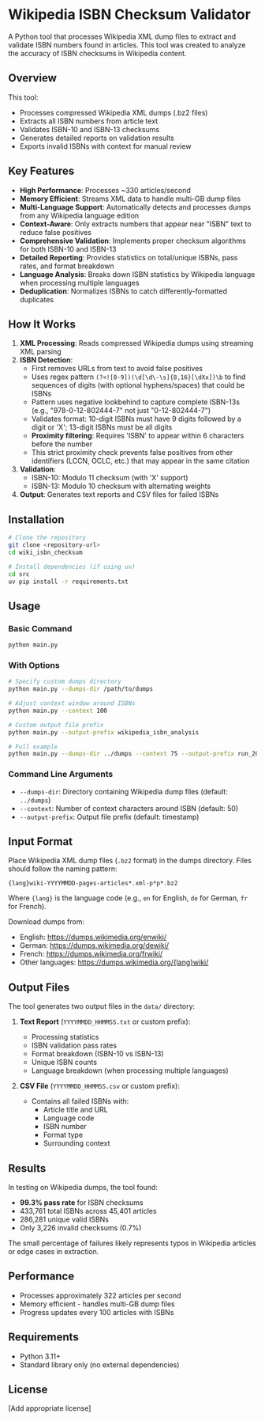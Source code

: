 # Wikipedia ISBN Checksum Validator

A Python tool that processes Wikipedia XML dump files to extract and validate ISBN numbers found in articles. This tool was created to analyze the accuracy of ISBN checksums in Wikipedia content.

## Overview

This tool:
- Processes compressed Wikipedia XML dumps (.bz2 files)
- Extracts all ISBN numbers from article text
- Validates ISBN-10 and ISBN-13 checksums
- Generates detailed reports on validation results
- Exports invalid ISBNs with context for manual review

## Key Features

- **High Performance**: Processes ~330 articles/second
- **Memory Efficient**: Streams XML data to handle multi-GB dump files
- **Multi-Language Support**: Automatically detects and processes dumps from any Wikipedia language edition
- **Context-Aware**: Only extracts numbers that appear near "ISBN" text to reduce false positives
- **Comprehensive Validation**: Implements proper checksum algorithms for both ISBN-10 and ISBN-13
- **Detailed Reporting**: Provides statistics on total/unique ISBNs, pass rates, and format breakdown
- **Language Analysis**: Breaks down ISBN statistics by Wikipedia language when processing multiple languages
- **Deduplication**: Normalizes ISBNs to catch differently-formatted duplicates

## How It Works

1. **XML Processing**: Reads compressed Wikipedia dumps using streaming XML parsing
2. **ISBN Detection**: 
   - First removes URLs from text to avoid false positives
   - Uses regex pattern `(?<![0-9])(\d[\d\-\s]{8,16}[\dXx])\b` to find sequences of digits (with optional hyphens/spaces) that could be ISBNs
   - Pattern uses negative lookbehind to capture complete ISBN-13s (e.g., "978-0-12-802444-7" not just "0-12-802444-7")
   - Validates format: 10-digit ISBNs must have 9 digits followed by a digit or 'X'; 13-digit ISBNs must be all digits
   - **Proximity filtering**: Requires 'ISBN' to appear within 6 characters before the number
   - This strict proximity check prevents false positives from other identifiers (LCCN, OCLC, etc.) that may appear in the same citation
3. **Validation**: 
   - ISBN-10: Modulo 11 checksum (with 'X' support)
   - ISBN-13: Modulo 10 checksum with alternating weights
4. **Output**: Generates text reports and CSV files for failed ISBNs

## Installation

```bash
# Clone the repository
git clone <repository-url>
cd wiki_isbn_checksum

# Install dependencies (if using uv)
cd src
uv pip install -r requirements.txt
```

## Usage

### Basic Command

```bash
python main.py
```

### With Options

```bash
# Specify custom dumps directory
python main.py --dumps-dir /path/to/dumps

# Adjust context window around ISBNs
python main.py --context 100

# Custom output file prefix
python main.py --output-prefix wikipedia_isbn_analysis

# Full example
python main.py --dumps-dir ../dumps --context 75 --output-prefix run_2025
```

### Command Line Arguments

- `--dumps-dir`: Directory containing Wikipedia dump files (default: `../dumps`)
- `--context`: Number of context characters around ISBN (default: 50)
- `--output-prefix`: Output file prefix (default: timestamp)

## Input Format

Place Wikipedia XML dump files (`.bz2` format) in the dumps directory. Files should follow the naming pattern:
```
{lang}wiki-YYYYMMDD-pages-articles*.xml-p*p*.bz2
```

Where `{lang}` is the language code (e.g., `en` for English, `de` for German, `fr` for French).

Download dumps from: 
- English: https://dumps.wikimedia.org/enwiki/
- German: https://dumps.wikimedia.org/dewiki/
- French: https://dumps.wikimedia.org/frwiki/
- Other languages: https://dumps.wikimedia.org/{lang}wiki/

## Output Files

The tool generates two output files in the `data/` directory:

1. **Text Report** (`YYYYMMDD_HHMMSS.txt` or custom prefix):
   - Processing statistics
   - ISBN validation pass rates
   - Format breakdown (ISBN-10 vs ISBN-13)
   - Unique ISBN counts
   - Language breakdown (when processing multiple languages)

2. **CSV File** (`YYYYMMDD_HHMMSS.csv` or custom prefix):
   - Contains all failed ISBNs with:
     - Article title and URL
     - Language code
     - ISBN number
     - Format type
     - Surrounding context

## Results

In testing on Wikipedia dumps, the tool found:
- **99.3% pass rate** for ISBN checksums
- 433,761 total ISBNs across 45,401 articles
- 286,281 unique valid ISBNs
- Only 3,226 invalid checksums (0.7%)

The small percentage of failures likely represents typos in Wikipedia articles or edge cases in extraction.

## Performance

- Processes approximately 322 articles per second
- Memory efficient - handles multi-GB dump files
- Progress updates every 100 articles with ISBNs

## Requirements

- Python 3.11+
- Standard library only (no external dependencies)

## License

[Add appropriate license]